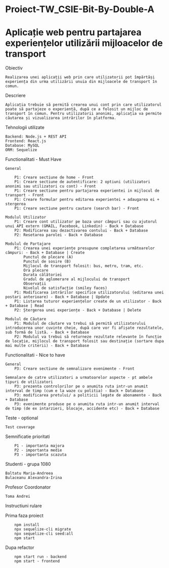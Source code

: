 # Proiect-TW_CSIE-Bit-By-Double-A

# Aplicație web pentru partajarea experiențelor utilizării mijloacelor de transport

Obiectiv
        
    Realizarea unei aplicații web prin care utilizatorii pot împărtăși experiența din urma utilizării unuia din mijloacele de transport în comun.

Descriere
    
    Aplicația trebuie să permită crearea unui cont prin care utilizatorul poate să partajeze o experiență, după ce a folosit un mijloc de transport în comun. Pentru utilizatorii anonimi, aplicația va permite căutarea și vizualizarea intrărilor în platforma.

Tehnologii utilizate

    Backend: Node.js + REST API
    Frontend: React.js
    Database: MySQL
    ORM: Sequelize

Functionalitati - Must Have
        
    General
    
        P1: Creare sectiune de home - Front
        P1: Creare sectiune de autentificare: 2 optiuni (utilizatori anonimi sau utilizatori cu cont) - Front
        P1: Creare sectiune pentru partajarea experientei in mijlocul de transport - Front
        P1: Creare formular pentru editarea experientei + adaugarea ei + stergerea
        P1: Creare sectiune pentru cautare (search bar) - Front 
        
    Modulul Utilizator
        P1: Creare cont utilizator pe baza unor câmpuri sau cu ajutorul unui API extern (GMAIL, Facebook, Linkedin) - Back + Database
        P2: Modificarea sau dezactivarea contului - Back + Database
        P2: Resetarea parolei - Back + Database

    Modulul de Partajare
        P1: Crearea unei experiențe presupune completarea următoarelor câmpuri: - Back + Database | Create
            Punctul de plecare (A)
            Punctul de sosire (B)
            Mijlocul de transport folosit: bus, metro, tram, etc.
            Ora plecare
            Durata călătoriei
            Gradul de aglomerare al mijlocului de transport
            Observații
            Nivelul de satisfacție (smiley faces)
        P1: Modificarea intrărilor specifice utilizatorului (editarea unei postari anterioare) - Back + Database | Update
        P1: Listarea tuturor experiențelor create de un utilizator - Back + Database | Read
        P2: Ștergerea unei experiențe - Back + Database | Delete

    Modulul de Căutare 
        P1: Modulul de căutare va trebui să permită utilizatorului introducerea unor cuvinte cheie, după care vor fi afișate rezultatele, sub formă de listă. - Back + Database
        P2: Modulul va trebui să returneze rezultate relevante în funcție de locație, mijlocul de transport folosit sau destinație (sortare dupa mai multe criterii) - Back + Database


Functionalitati - Nice to have
   
    General
        P3: Creare sectiune de semnalizare evenimente - Front

    Semnalare de catre utilizatori a urmatoarelor aspecte - pt ambele tipuri de utilizatori
        P3: prezenta controlorilor pe o anumita ruta intr-un anumit interval de timp (cum e la waze cu politia) - Back + Database
        P3: modificarea pretului/ a politicii legate de abonamente - Back + Database 
        P3: evenimente produse pe o anumita ruta intr-un anumit interval de timp (de ex intarzieri, blocaje, accidente etc) - Back + Database

Teste - optional
   
    Test coverage

Semnificatie prioritati

        P1 - importanta majora
        P2 - importanta medie
        P3 - importanta scazuta

Studenti - grupa 1080

    Baltatu Maria-Andreea
    Bulaceanu Alexandra-Irina

Profesor Coordonator

    Toma Andrei
    
Instructiuni rulare

Prima faza proiect
        
        npm install
        npx sequelize-cli migrate
        npx sequelize-cli seed:all
        npm start
Dupa refactor
        
        npm start run - backend
        npm start - frontend
        
        
